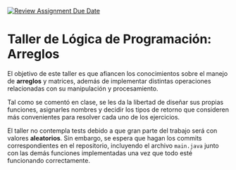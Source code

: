 [![Review Assignment Due Date](https://classroom.github.com/assets/deadline-readme-button-22041afd0340ce965d47ae6ef1cefeee28c7c493a6346c4f15d667ab976d596c.svg)](https://classroom.github.com/a/MJno8Ioa)
# Taller de Lógica de Programación: Arreglos

El objetivo de este taller es que afiancen los conocimientos sobre el manejo de **arreglos** y matrices, además de implementar distintas operaciones relacionadas con su manipulación y procesamiento. 

Tal como se comentó en clase, se les da la libertad de diseñar sus propias funciones, asignarles nombres y decidir los tipos de retorno que consideren más convenientes para resolver cada uno de los ejercicios.

El taller no contempla tests debido a que gran parte del trabajo será con valores **aleatorios**. Sin embargo, se espera que hagan los commits correspondientes en el repositorio, incluyendo el archivo `main.java` junto con las demás funciones implementadas una vez que todo esté funcionando correctamente.
